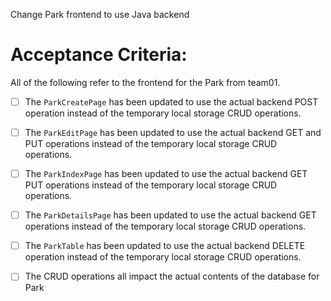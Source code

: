 Change Park frontend to use Java backend 

# Acceptance Criteria:

All of the following refer to the frontend for the Park from team01.

- [ ] The `ParkCreatePage` has been updated to use the actual backend POST operation instead of the temporary local storage CRUD operations.
- [ ] The `ParkEditPage` has been updated to use the actual backend GET and PUT operations instead of the temporary local storage CRUD operations.
- [ ] The `ParkIndexPage` has been updated to use the actual backend GET  PUT operations instead of the temporary local storage CRUD operations.
- [ ] The `ParkDetailsPage` has been updated to use the actual backend GET operations instead of the temporary local storage CRUD operations.
- [ ] The `ParkTable` has been updated to use the actual backend DELETE operation instead of the temporary local storage CRUD operations.
- [ ] The CRUD operations all impact the actual contents of the database for Park


